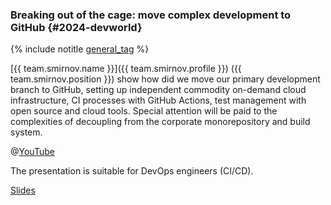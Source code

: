 ### Breaking out of the cage: move complex development to GitHub {#2024-devworld}

{% include notitle [general_tag](../../tags.md#general) %}

[{{ team.smirnov.name }}]({{ team.smirnov.profile }}) ({{ team.smirnov.position }}) show how did we move our primary development branch to GitHub, setting up independent commodity on-demand cloud infrastructure, CI processes with GitHub Actions, test management with open source and cloud tools. Special attention will be paid to the complexities of decoupling from the corporate monorepository and build system.

@[YouTube](https://youtu.be/ETEhq7RGBTk?si=MAUDwaXlzCl0IzH_)

The presentation is suitable for DevOps engineers (CI/CD).

[Slides](https://presentations.ydb.tech/2024/en/devworld/presentation.pdf)
